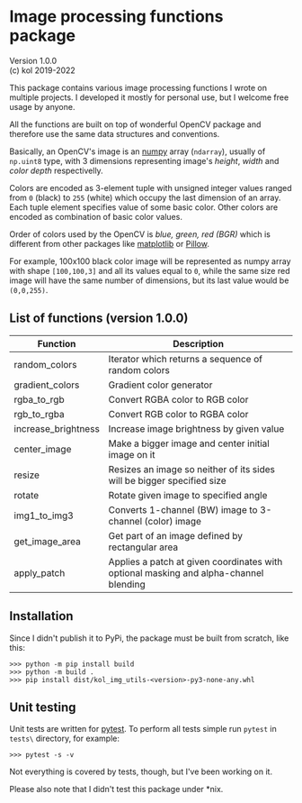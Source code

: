 # Image processing functions package
Version 1.0.0  
(c) kol 2019-2022  

This package contains various image processing functions I wrote on multiple projects.
I developed it mostly for personal use, but I welcome free usage by anyone.

All the functions are built on top of wonderful OpenCV package and therefore use
the same data structures and conventions. 

Basically, an OpenCV's image is an [numpy](https://numpy.org/) array (`ndarray`), 
usually of `np.uint8` type, with 3 dimensions representing image's *height*, *width* and *color depth* 
respectivelly.

Colors are encoded as 3-element tuple with unsigned integer values ranged from `0` (black) to `255` (white)
which occupy the last dimension of an array. Each tuple element specifies value of some basic
color. Other colors are encoded as combination of basic color values. 

Order of colors used by the OpenCV is *blue, green, red (BGR)*
which is different from other packages like [matplotlib](https://matplotlib.org/) or 
[Pillow](https://pillow.readthedocs.io).

For example, 100x100 black color image will be represented as numpy array with shape `[100,100,3]`
and all its values equal to `0`, while the same size red image will have the same number of
dimensions, but its last value would be `(0,0,255)`.

## List of functions (version 1.0.0)

| Function | Description |
|----------|-------------|
| random_colors         | Iterator which returns a sequence of random colors |
| gradient_colors       | Gradient color generator |
| rgba_to_rgb           | Convert RGBA color to RGB color |
| rgb_to_rgba           | Convert RGB color to RGBA color |
| increase_brightness   | Increase image brightness by given value |
| center_image          | Make a bigger image and center initial image on it |
| resize                | Resizes an image so neither of its sides will be bigger specified size |
| rotate                | Rotate given image to specified angle |
| img1_to_img3          | Converts 1-channel (BW) image to 3-channel (color) image |
| get_image_area        | Get part of an image defined by rectangular area |
| apply_patch           | Applies a patch at given coordinates with optional masking and alpha-channel blending |


## Installation

Since I didn't publish it to PyPi, the package must be built from scratch, like this:

    >>> python -m pip install build
    >>> python -m build .
    >>> pip install dist/kol_img_utils-<version>-py3-none-any.whl

## Unit testing

Unit tests are written for [pytest](https://docs.pytest.org/). To perform all tests simple run
`pytest` in `tests\` directory, for example:

    >>> pytest -s -v

Not everything is covered by tests, though, but I've been working on it.

Please also note that I didn't test this package under *nix.
